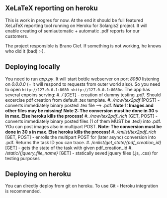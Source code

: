 ## XeLaTeX reporting on heroku

This is work in progres for now.
At the end it should be full featured XeLaTeX reporting tool running on Heroku for Solargis2 project.
It will enable creating of semiautomatic + automatic .pdf reports for our customers.

The project responsible is Brano Cief. If something is not working, he knows who did it (bad) :-).

## Deploying locally

You need to run *app.py*. It will start bottle webserver on port *8080* listening on *0.0.0.0* (= it will respond to requests from outer world also). So you need to open `http://127.0.0.1:8080 <http://127.0.0.1:8080>`.
The app has several enpoins serving:
#. */* [GET] - creation of dummy testing *.pdf*. Should excercise pdf creation from default .tex template.
#. */now/tex2pdf* [POST] - converts immediately binary posted .tex file --> .pdf. **Note 1: Images and other files may be missing! Note 2: The conversion must be done in 30 s in max. Else heroku kills the process!**
#. */now/tex2pdf_rich* [GET, POST] - converts immediately binary posted files (1 of them MUST be .tex!) into .pdf. YOu can post images also in multipart POST. **Note: The conversion must be done in 30 s in max. Else heroku kills the process!**
#. */enlist/tex2pdf_rich* [GET, POST] - enrolls the multipart POST for (later async) conversion into .pdf. Returns the task ID you can trace.
#. */enlist/get_state/{pdf_creation_id}* [GET] - gets the state of the task with given pdf_creation_id
#. */static/{jquery_file_name}* [GET] - statically seved jquery files (.js, .css) for testing purposes

## Deploying on heroku

You can directly deploy from git on heroku. To use Git - Heroku integration is recommended.
